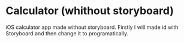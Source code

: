 # Calculator (whithout storyboard)
iOS calculator app made without storyboard.
Firstly I will made id with Storyboard and then change it to programatically.
